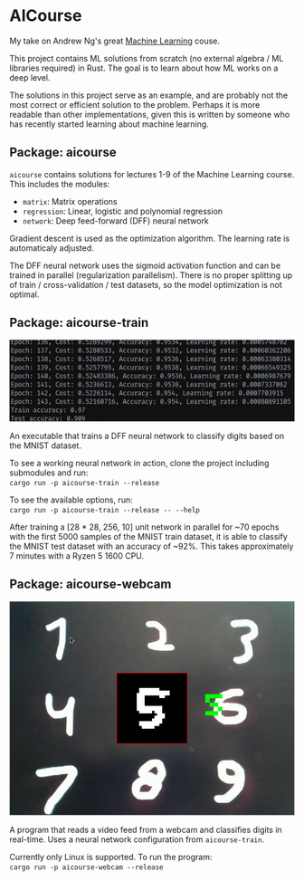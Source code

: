 # AICourse

My take on Andrew Ng's great
[Machine Learning](https://www.youtube.com/watch?v=PPLop4L2eGk&list=PLLssT5z_DsK-h9vYZkQkYNWcItqhlRJLN&index=1)
couse.

This project contains ML solutions from scratch (no external algebra / ML
libraries required) in Rust.
The goal is to learn about how ML works on a deep level.

The solutions in this project serve as an example, and are probably not the
most correct or efficient solution to the problem. Perhaps it is more readable
than other implementations, given this is written by someone who has recently
started learning about machine learning.

## Package: aicourse

`aicourse` contains solutions for lectures 1-9 of the Machine Learning course.
This includes the modules:

- `matrix`: Matrix operations
- `regression`: Linear, logistic and polynomial regression
- `network`: Deep feed-forward (DFF) neural network

Gradient descent is used as the optimization algorithm. The learning rate is
automaticaly adjusted.

The DFF neural network uses the sigmoid activation function and can be trained
in parallel (regularization parallelism).
There is no proper splitting up of train / cross-validation / test datasets, so
the model optimization is not optimal.

## Package: aicourse-train

![](assets/aicourse-train.png)

An executable that trains a DFF neural network to classify digits based on the
MNIST dataset.

To see a working neural network in action, clone the project including
submodules and run:  
`cargo run -p aicourse-train --release`

To see the available options, run:  
`cargo run -p aicourse-train --release -- --help`

After training a [28 * 28, 256, 10] unit network in parallel for
~70 epochs with the first 5000 samples of the MNIST train dataset, it is able
to classify the MNIST test dataset with an accuracy of ~92%. This takes
approximately 7 minutes with a Ryzen 5 1600 CPU.

## Package: aicourse-webcam

![](assets/aicourse-webcam.jpg)

A program that reads a video feed from a webcam and classifies digits in
real-time. Uses a neural network configuration from `aicourse-train`.

Currently only Linux is supported. To run the program:  
`cargo run -p aicourse-webcam --release`

